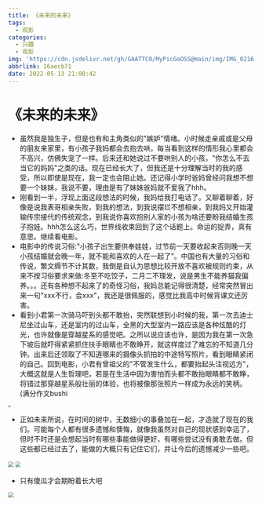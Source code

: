 ```yaml
---
title: 《未来的未来》
tags:
  - 观影
categories:
  - 兴趣
  - 观影
img: 'https://cdn.jsdelivr.net/gh/GAATTC0/MyPicGoOSS@main/img/IMG_0216.JPG'
abbrlink: 16aecb71
date: 2022-05-13 21:00:42
---
```


# 《未来的未来》

- 虽然我是独生子，但是也有和主角类似的"嫉妒"情绪。小时候走亲戚或是父母的朋友来家里，有小孩子我妈都会去抱去哄，每当看到这样的情形我心里都会不高兴，仿佛失宠了一样。后来还和她说过不要哄别人的小孩，"你怎么不去当它的妈妈"之类的话。现在已经长大了，但我还是十分理解当时的我的感受，所以即使是现在，我一定也会阻止她。还记得小学时爸妈曾经问我想不想要一个妹妹，我说不要，理由是有了妹妹爸妈就不爱我了hhh。
- 刚看到一半，浮现上面这段想法的时候，我妈给我打电话了。又聊着聊着，好像是说我表哥相亲失败，到我的想法，到我说摆烂不想相亲，到我妈又开始灌输传宗接代的传统观念，到我说你喜欢抱别人家的小孩为啥还要盼我结婚生孩子抱娃。hhh怎么这么巧，世界线收束回到了这个话题上。命运的捉弄，真有意思。继续看电影。
- 电影中的传说习俗:"小孩子出生要供奉娃娃，过节前一天要收起来否则晚一天小孩结婚就会晚一年，就不能和喜欢的人在一起了"。中国也有大量的习俗和传说，繁文缛节不计其数，我倒是自认为思想比较开放不喜欢被规则约束，从来不按习俗要求来做:冬至不吃饺子，二月二不理发，说是男生不能养猫我偏养。。。还有各种想不起来了的奇怪习俗，我妈总能记得很清楚，经常突然冒出来一句"xxx不行，会xxx"，我还是很佩服的，感觉比我高中时候背课文还厉害。
- 看到小君第一次骑马吓到头都不敢抬，突然联想到小时候的我，第一次去迪士尼坐过山车，还是室内的过山车，全黑的大型室内一路应该是各种炫酷的灯光，也许就像是穿越星系的感觉吧。之所以说应该也许，是因为我在第一次急下坡后就吓得紧紧抓住扶手眼睛也不敢睁开，就这样度过了难忘的不知道几分钟。出来后还领取了不知道哪来的摄像头抓拍的中途特写照片，看到眼睛紧闭的自己。回到电影，小君有曾祖父的"不管发生什么，都要抬起头注视远方"，大概这就是人生哲理吧，若是在生活中因为害怕而头都不敢抬眼睛都不敢睁，将错过那穿越星系般壮丽的体验，也将被像那张照片一样成为永远的笑柄。(满分作文bushi

<img src="https://cdn.jsdelivr.net/gh/GAATTC0/MyPicGoOSS@main/img/IMG_0240.JPG" style="zoom: 33%;" />

- 正如未来所说，在时间的树中，无数细小的事叠加在一起，才造就了现在的我们。可能每个人都有很多遗憾和懊悔，就像我虽然对自己的现状感到幸运了，但时不时还是会想起当时有哪些事能做得更好，有哪些尝试没有勇敢去做。但这些都已经过去了，能做的大概只有记住它们，并让今后的遗憾减少一些吧。

<img src="https://cdn.jsdelivr.net/gh/GAATTC0/MyPicGoOSS@main/img/IMG_1593.JPG" style="zoom:67%;" />

<img src="https://cdn.jsdelivr.net/gh/GAATTC0/MyPicGoOSS@main/img/IMG_1594.JPG" style="zoom: 67%;" />

- 只有傻瓜才会期盼着长大吧

<img src="https://cdn.jsdelivr.net/gh/GAATTC0/MyPicGoOSS@main/img/IMG_1591.JPG" style="zoom:67%;" />
